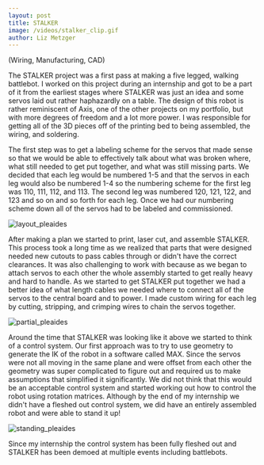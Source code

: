 ```yaml
---
layout: post
title: STALKER
image: /videos/stalker_clip.gif
author: Liz Metzger
---
```


(Wiring, Manufacturing, CAD)

The STALKER project was a first pass at making a five legged, walking battlebot. I worked on this project during an internship and got to be a part of it from the earliest stages where STALKER was just an idea and some servos laid out rather haphazardly on a table. The design of this robot is rather reminiscent of Axis, one of the other projects on my portfolio, but with more degrees of freedom and a lot more power. I was responsible for getting all of the 3D pieces off of the printing bed to being assembled, the wiring, and soldering.

The first step was to get a labeling scheme for the servos that made sense so that we would be able to effectively talk about what was broken where, what still needed to get put together, and what was still missing parts. We decided that each leg would be numbered 1-5 and that the servos in each leg would also be numbered 1-4 so the numbering scheme for the first leg was 110, 111, 112, and 113. The second leg was numbered 120, 121, 122, and 123 and so on and so forth for each leg. Once we had our numbering scheme down all of the servos had to be labeled and commissioned.


![layout_pleaides](https://user-images.githubusercontent.com/113066141/208270101-3d27bf72-4ff3-4351-8657-cc5814990305.jpg)


After making a plan we started to print, laser cut, and assemble STALKER. This process took a long time as we realized that parts that were designed needed new cutouts to pass cables through or didn't have the correct clearances. It was also challenging to work with because as we began to attach servos to each other the whole assembly started to get really heavy and hard to handle. As we started to get STALKER put together we had a better idea of what length cables we needed where to connect all of the servos to the central board and to power. I made custom wiring for each leg by cutting, stripping, and crimping wires to chain the servos together.


![partial_pleaides](https://user-images.githubusercontent.com/113066141/208271487-8522e947-2080-4530-a878-f8b70c8caced.jpg)


Around the time that STALKER was looking like it above we started to think of a control system. Our first approach was to try to use geometry to generate the IK of the robot in a software called MAX. Since the servos were not all moving in the same plane and were offset from each other the geometry was super complicated to figure out and required us to make assumptions that simplified it significantly. We did not think that this would be an acceptable control system and started working out how to control the robot using rotation matrices. Although by the end of my internship we didn't have a fleshed out control system, we did have an entirely assembled robot and were able to stand it up!


![standing_pleaides](https://user-images.githubusercontent.com/113066141/208271519-a021176a-10c6-4ec3-89c8-b8f4ee294af3.jpg)


Since my internship the control system has been fully fleshed out and STALKER has been demoed at multiple events including battlebots.
